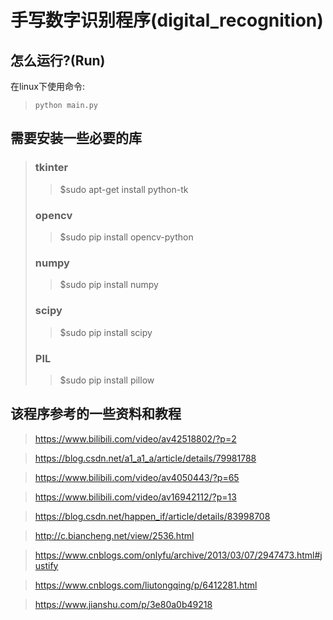 # 手写数字识别程序(digital_recognition)

## 怎么运行?(Run)
在linux下使用命令:
>`python main.py`

## 需要安装一些必要的库
>### tkinter
>>$sudo apt-get install python-tk
>### opencv
>>$sudo pip install opencv-python
>### numpy
>>$sudo pip install numpy
>### scipy
>>$sudo pip install scipy
>### PIL
>>$sudo pip install pillow

## 该程序参考的一些资料和教程
>https://www.bilibili.com/video/av42518802/?p=2

>https://blog.csdn.net/a1_a1_a/article/details/79981788

>https://www.bilibili.com/video/av4050443/?p=65

>https://www.bilibili.com/video/av16942112/?p=13

>https://blog.csdn.net/happen_if/article/details/83998708

>http://c.biancheng.net/view/2536.html

>https://www.cnblogs.com/onlyfu/archive/2013/03/07/2947473.html#justify

>https://www.cnblogs.com/liutongqing/p/6412281.html

>https://www.jianshu.com/p/3e80a0b49218
